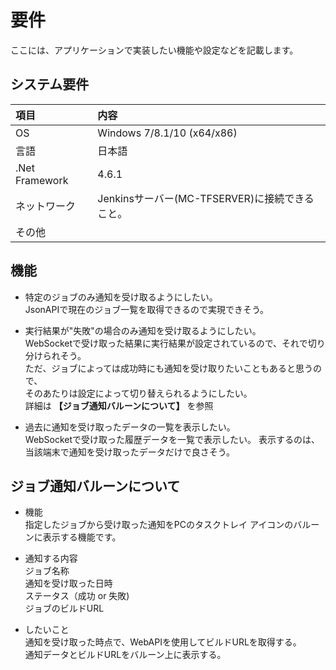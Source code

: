 # 要件
ここには、アプリケーションで実装したい機能や設定などを記載します。

## システム要件
|項目|内容|
|:---|:---|
|OS|Windows 7/8.1/10 (x64/x86)|
|言語|日本語|
|.Net Framework|4.6.1|
|ネットワーク|Jenkinsサーバー(MC-TFSERVER)に接続できること。|
|その他||

## 機能
* 特定のジョブのみ通知を受け取るようにしたい。  
JsonAPIで現在のジョブ一覧を取得できるので実現できそう。

* 実行結果が"失敗"の場合のみ通知を受け取るようにしたい。  
WebSocketで受け取った結果に実行結果が設定されているので、それで切り分けられそう。  
ただ、ジョブによっては成功時にも通知を受け取りたいこともあると思うので、  
そのあたりは設定によって切り替えられるようにしたい。  
詳細は **【ジョブ通知バルーンについて】** を参照

* 過去に通知を受け取ったデータの一覧を表示したい。   
WebSocketで受け取った履歴データを一覧で表示したい。
表示するのは、当該端末で通知を受け取ったデータだけで良さそう。


## ジョブ通知バルーンについて
* 機能  
指定したジョブから受け取った通知をPCのタスクトレイ アイコンのバルーンに表示する機能です。

* 通知する内容  
ジョブ名称  
通知を受け取った日時  
ステータス（成功 or 失敗)  
ジョブのビルドURL  

* したいこと  
通知を受け取った時点で、WebAPIを使用してビルドURLを取得する。  
通知データとビルドURLをバルーン上に表示する。

